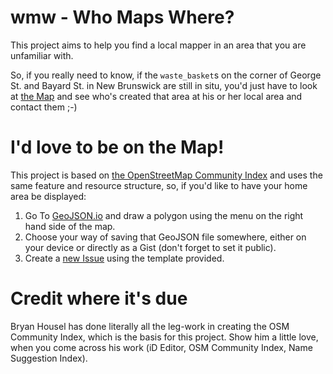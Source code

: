 # wmw - Who Maps Where?

This project aims to help you find a local mapper in an area that you are unfamiliar with.

So, if you really need to know, if the `waste_basket`s on the corner of George St. and Bayard St. in New Brunswick are still in situ, you'd just have to look at [the Map](http://wmw.webmapping.cyou/?map=40.49433,-74.44364&zoom=19) and see who's created that area at his or her local area and contact them ;-)

# I'd love to be on the Map!

This project is based on [the OpenStreetMap Community Index](https://openstreetmap.community) and uses the same feature and resource structure, so, if you'd like to have your home area be displayed:

1. Go To [GeoJSON.io](https://geojson.io) and draw a polygon using the menu on the right hand side of the map.
2. Choose your way of saving that GeoJSON file somewhere, either on your device or directly as a Gist (don't forget to set it public).
3. Create a [new Issue](https://github.com/OSM-de/wmw/issues/new?assignees=kmpoppe&labels=enhancement&template=add-a-new-user-to-the-map.md&title=Add+a+New+User%3A+%5BUSERNAME%5D) using the template provided.

# Credit where it's due

Bryan Housel has done literally all the leg-work in creating the OSM Community Index, which is the basis for this project. Show him a little love, when you come across his work (iD Editor, OSM Community Index, Name Suggestion Index).
